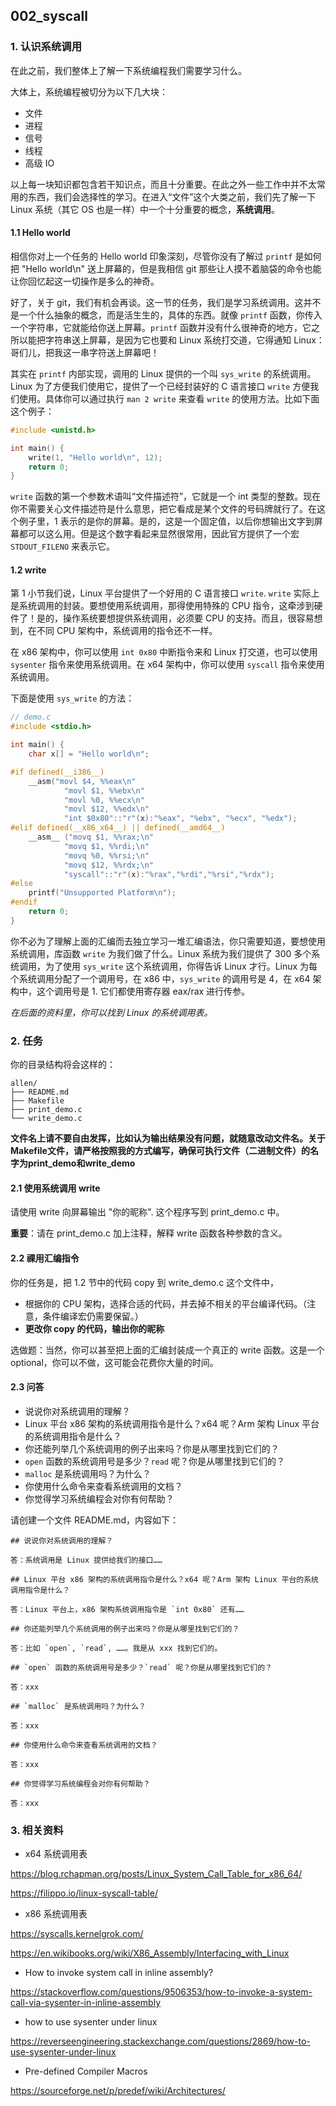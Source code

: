 ## 002_syscall

### 1. 认识系统调用

在此之前，我们整体上了解一下系统编程我们需要学习什么。

大体上，系统编程被切分为以下几大块：

- 文件
- 进程
- 信号
- 线程
- 高级 IO

以上每一块知识都包含若干知识点，而且十分重要。在此之外一些工作中并不太常用的东西，我们会选择性的学习。在进入“文件”这个大类之前，我们先了解一下 Linux 系统（其它 OS 也是一样）中一个十分重要的概念，**系统调用**。

#### 1.1 Hello world

相信你对上一个任务的 Hello world 印象深刻，尽管你没有了解过 `printf` 是如何把 "Hello world\n" 送上屏幕的，但是我相信 git 那些让人摸不着脑袋的命令也能让你回忆起这一切操作是多么的神奇。

好了，关于 git，我们有机会再谈。这一节的任务，我们是学习系统调用。这并不是一个什么抽象的概念，而是活生生的，具体的东西。就像 `printf` 函数，你传入一个字符串，它就能给你送上屏幕。`printf` 函数并没有什么很神奇的地方，它之所以能把字符串送上屏幕，是因为它也要和 Linux 系统打交道，它得通知 Linux：哥们儿，把我这一串字符送上屏幕吧！

其实在 `printf` 内部实现，调用的 Linux 提供的一个叫 `sys_write` 的系统调用。Linux 为了方便我们使用它，提供了一个已经封装好的 C 语言接口 `write` 方便我们使用。具体你可以通过执行 `man 2 write` 来查看 `write` 的使用方法。比如下面这个例子：

```c
#include <unistd.h>

int main() {
    write(1, "Hello world\n", 12);
    return 0;
}
```

`write` 函数的第一个参数术语叫“文件描述符”，它就是一个 int 类型的整数。现在你不需要关心文件描述符是什么意思，把它看成是某个文件的号码牌就行了。在这个例子里，1 表示的是你的屏幕。是的，这是一个固定值，以后你想输出文字到屏幕都可以这么用。但是这个数字看起来显然很常用，因此官方提供了一个宏 `STDOUT_FILENO` 来表示它。

#### 1.2 write

第 1 小节我们说，Linux 平台提供了一个好用的 C 语言接口 `write`. `write` 实际上是系统调用的封装。要想使用系统调用，那得使用特殊的 CPU 指令，这牵涉到硬件了！是的，操作系统要想提供系统调用，必须要 CPU 的支持。而且，很容易想到，在不同 CPU 架构中，系统调用的指令还不一样。

在 x86 架构中，你可以使用 `int 0x80` 中断指令来和 Linux 打交道，也可以使用 `sysenter` 指令来使用系统调用。在 x64 架构中，你可以使用 `syscall` 指令来使用系统调用。

下面是使用 `sys_write` 的方法：

```c
// demo.c
#include <stdio.h>

int main() {
    char x[] = "Hello world\n";

#if defined(__i386__)
    __asm("movl $4, %%eax\n"
            "movl $1, %%ebx\n"
            "movl %0, %%ecx\n"
            "movl $12, %%edx\n"
            "int $0x80"::"r"(x):"%eax", "%ebx", "%ecx", "%edx");
#elif defined(__x86_x64__) || defined(__amd64__)
    __asm__ ("movq $1, %%rax;\n"
            "movq $1, %%rdi;\n"
            "movq %0, %%rsi;\n"
            "movq $12, %%rdx;\n"
            "syscall"::"r"(x):"%rax","%rdi","%rsi","%rdx");
#else
    printf("Unsupported Platform\n");
#endif
    return 0;
}
```

你不必为了理解上面的汇编而去独立学习一堆汇编语法，你只需要知道，要想使用系统调用，库函数 `write` 为我们做了什么。Linux 系统为我们提供了 300 多个系统调用，为了使用 `sys_write` 这个系统调用，你得告诉 Linux 才行。Linux 为每个系统调用分配了一个调用号，在 x86 中，`sys_write` 的调用号是 4，在 x64 架构中，这个调用号是 1. 它们都使用寄存器 eax/rax 进行传参。

_在后面的资料里，你可以找到 Linux 的系统调用表。_

### 2. 任务

你的目录结构将会这样的：

```
allen/
├── README.md
├── Makefile
├── print_demo.c
└── write_demo.c
```
**文件名上请不要自由发挥，比如认为输出结果没有问题，就随意改动文件名。关于Makefile文件，请严格按照我的方式编写，确保可执行文件（二进制文件）的名字为print_demo和write_demo**
#### 2.1 使用系统调用 write

请使用 write 向屏幕输出 "你的昵称". 这个程序写到 print_demo.c 中。

**重要**：请在 print_demo.c 加上注释，解释 write 函数各种参数的含义。

#### 2.2 祼用汇编指令

你的任务是，把 1.2 节中的代码 copy 到 write_demo.c 这个文件中，

- 根据你的 CPU 架构，选择合适的代码，并去掉不相关的平台编译代码。（注意，条件编译宏仍需要保留。）
- **更改你 copy 的代码，输出你的昵称**


选做题：当然，你可以甚至把上面的汇编封装成一个真正的 write 函数。这是一个 optional，你可以不做，这可能会花费你大量的时间。

#### 2.3 问答

- 说说你对系统调用的理解？
- Linux 平台 x86 架构的系统调用指令是什么？x64 呢？Arm 架构 Linux 平台的系统调用指令是什么？
- 你还能列举几个系统调用的例子出来吗？你是从哪里找到它们的？
- `open` 函数的系统调用号是多少？`read` 呢？你是从哪里找到它们的？
- `malloc` 是系统调用吗？为什么？
- 你使用什么命令来查看系统调用的文档？
- 你觉得学习系统编程会对你有何帮助？

请创建一个文件 README.md，内容如下：

```
## 说说你对系统调用的理解？

答：系统调用是 Linux 提供给我们的接口……

## Linux 平台 x86 架构的系统调用指令是什么？x64 呢？Arm 架构 Linux 平台的系统调用指令是什么？

答：Linux 平台上，x86 架构系统调用指令是 `int 0x80` 还有……

## 你还能列举几个系统调用的例子出来吗？你是从哪里找到它们的？

答：比如 `open`, `read`, ……。我是从 xxx 找到它们的。

## `open` 函数的系统调用号是多少？`read` 呢？你是从哪里找到它们的？

答：xxx

## `malloc` 是系统调用吗？为什么？

答：xxx

## 你使用什么命令来查看系统调用的文档？

答：xxx

## 你觉得学习系统编程会对你有何帮助？

答：xxx
```




### 3. 相关资料

- x64 系统调用表

https://blog.rchapman.org/posts/Linux_System_Call_Table_for_x86_64/

https://filippo.io/linux-syscall-table/

- x86 系统调用表

https://syscalls.kernelgrok.com/

https://en.wikibooks.org/wiki/X86_Assembly/Interfacing_with_Linux

- How to invoke system call in inline assembly?

https://stackoverflow.com/questions/9506353/how-to-invoke-a-system-call-via-sysenter-in-inline-assembly

- how to use sysenter under linux

https://reverseengineering.stackexchange.com/questions/2869/how-to-use-sysenter-under-linux

- Pre-defined Compiler Macros

https://sourceforge.net/p/predef/wiki/Architectures/

